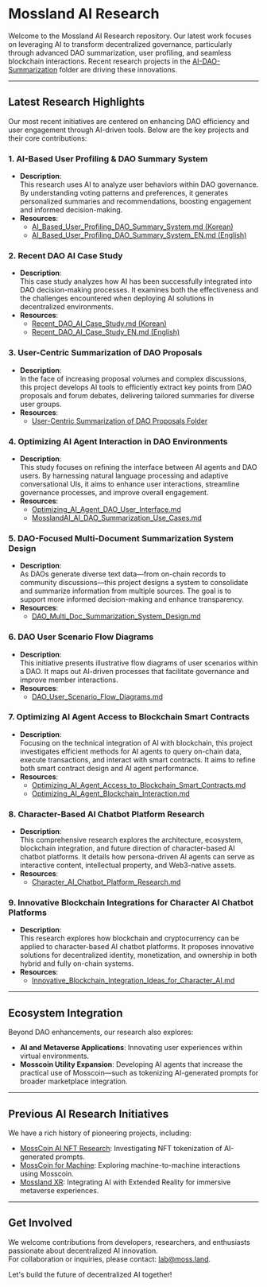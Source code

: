 # Mossland AI Research

Welcome to the Mossland AI Research repository. Our latest work focuses on leveraging AI to transform decentralized governance, particularly through advanced DAO summarization, user profiling, and seamless blockchain interactions. Recent research projects in the [AI-DAO-Summarization](./AI-DAO-Summarization/) folder are driving these innovations.

---

## Latest Research Highlights

Our most recent initiatives are centered on enhancing DAO efficiency and user engagement through AI-driven tools. Below are the key projects and their core contributions:

### 1. AI-Based User Profiling & DAO Summary System
- **Description**:  
  This research uses AI to analyze user behaviors within DAO governance. By understanding voting patterns and preferences, it generates personalized summaries and recommendations, boosting engagement and informed decision-making.
- **Resources**:
  - [AI_Based_User_Profiling_DAO_Summary_System.md (Korean)](./AI-DAO-Summarization/AI_Based_User_Profiling_DAO_Summary_System.md)
  - [AI_Based_User_Profiling_DAO_Summary_System_EN.md (English)](./AI-DAO-Summarization/AI_Based_User_Profiling_DAO_Summary_System_EN.md)

### 2. Recent DAO AI Case Study
- **Description**:  
  This case study analyzes how AI has been successfully integrated into DAO decision-making processes. It examines both the effectiveness and the challenges encountered when deploying AI solutions in decentralized environments.
- **Resources**:
  - [Recent_DAO_AI_Case_Study.md (Korean)](./AI-DAO-Summarization/Recent_DAO_AI_Case_Study.md)
  - [Recent_DAO_AI_Case_Study_EN.md (English)](./AI-DAO-Summarization/Recent_DAO_AI_Case_Study_EN.md)

### 3. User-Centric Summarization of DAO Proposals
- **Description**:  
  In the face of increasing proposal volumes and complex discussions, this project develops AI tools to efficiently extract key points from DAO proposals and forum debates, delivering tailored summaries for diverse user groups.
- **Resources**:
  - [User-Centric Summarization of DAO Proposals Folder](./AI-DAO-Summarization/User_Centric_Summarization_of_DAO_Proposals/)

### 4. Optimizing AI Agent Interaction in DAO Environments
- **Description**:  
  This study focuses on refining the interface between AI agents and DAO users. By harnessing natural language processing and adaptive conversational UIs, it aims to enhance user interactions, streamline governance processes, and improve overall engagement.
- **Resources**:
  - [Optimizing_AI_Agent_DAO_User_Interface.md](./AI-DAO-Summarization/Optimizing_AI_Agent_DAO_User_Interface.md)
  - [MosslandAI_AI_DAO_Summarization_Use_Cases.md](./AI-DAO-Summarization/Optimizing_AI_Agent_DAO_User_Interface/MosslandAI_AI_DAO_Summarization_Use_Cases.md)

### 5. DAO-Focused Multi-Document Summarization System Design
- **Description**:  
  As DAOs generate diverse text data—from on-chain records to community discussions—this project designs a system to consolidate and summarize information from multiple sources. The goal is to support more informed decision-making and enhance transparency.
- **Resources**:
  - [DAO_Multi_Doc_Summarization_System_Design.md](./AI-DAO-Summarization/DAO_Multi_Doc_Summarization_System_Design.md)

### 6. DAO User Scenario Flow Diagrams
- **Description**:  
  This initiative presents illustrative flow diagrams of user scenarios within a DAO. It maps out AI-driven processes that facilitate governance and improve member interactions.
- **Resources**:
  - [DAO_User_Scenario_Flow_Diagrams.md](./AI-DAO-Summarization/DAO_User_Scenario_Flow_Diagrams.md)

### 7. Optimizing AI Agent Access to Blockchain Smart Contracts
- **Description**:  
  Focusing on the technical integration of AI with blockchain, this project investigates efficient methods for AI agents to query on-chain data, execute transactions, and interact with smart contracts. It aims to refine both smart contract design and AI agent performance.
- **Resources**:
  - [Optimizing_AI_Agent_Access_to_Blockchain_Smart_Contracts.md](./AI-DAO-Summarization/Optimizing_AI_Agent_Access_to_Blockchain_Smart_Contracts/Optimizing_AI_Agent_Access_to_Blockchain_Smart_Contracts.md)
  - [Optimizing_AI_Agent_Blockchain_Interaction.md](./AI-DAO-Summarization/Optimizing_AI_Agent_Access_to_Blockchain_Smart_Contracts/Optimizing_AI_Agent_Blockchain_Interaction.md)

### 8. Character-Based AI Chatbot Platform Research
- **Description**:  
  This comprehensive research explores the architecture, ecosystem, blockchain integration, and future direction of character-based AI chatbot platforms. It details how persona-driven AI agents can serve as interactive content, intellectual property, and Web3-native assets.
- **Resources**:
  - [Character_AI_Chatbot_Platform_Research.md](./Character_AI_Chatbot/Character_AI_Chatbot_Platform_Research.md)

### 9. Innovative Blockchain Integrations for Character AI Chatbot Platforms
- **Description**:  
  This research explores how blockchain and cryptocurrency can be applied to character-based AI chatbot platforms. It proposes innovative solutions for decentralized identity, monetization, and ownership in both hybrid and fully on-chain systems.
- **Resources**:
  - [Innovative_Blockchain_Integration_Ideas_for_Character_AI.md](./Character_AI_Chatbot/Innovative_Blockchain_Integration_Ideas_for_Character_AI.md)

---

## Ecosystem Integration

Beyond DAO enhancements, our research also explores:
- **AI and Metaverse Applications**: Innovating user experiences within virtual environments.
- **Mosscoin Utility Expansion**: Developing AI agents that increase the practical use of Mosscoin—such as tokenizing AI-generated prompts for broader marketplace integration.

---

## Previous AI Research Initiatives

We have a rich history of pioneering projects, including:
- [MossCoin AI NFT Research](https://github.com/mossland/MossCoin_AI_NFT_Research): Investigating NFT tokenization of AI-generated prompts.
- [MossCoin for Machine](https://github.com/mossland/MossCoinForMachine): Exploring machine-to-machine interactions using Mosscoin.
- [Mossland XR](https://github.com/mossland/MosslandXR): Integrating AI with Extended Reality for immersive metaverse experiences.

---

## Get Involved

We welcome contributions from developers, researchers, and enthusiasts passionate about decentralized AI innovation.  
For collaboration or inquiries, please contact: [lab@moss.land](mailto:lab@moss.land).

Let's build the future of decentralized AI together!
